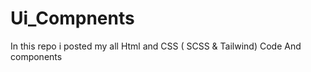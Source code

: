 # Ui_Compnents

In this repo i posted my all Html and CSS ( SCSS &amp; Tailwind) Code 
And components 


